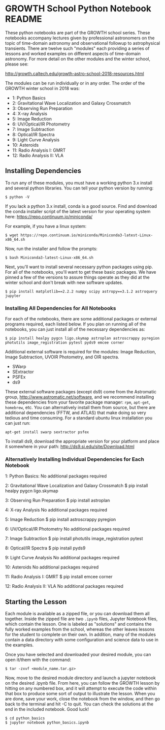 # GROWTH School Python Notebook README

These python notebooks are part of the GROWTH school series.  These notebooks
accompany lectures given by professional astronomers on the topic of 
time-domain astronomy and observational followup to astrophysical transients.
There are twelve such "modules" each providing a series of lessons and
worked examples on different aspects of time-domain astronomy.  For more detail
on the other modules and the winter school, please see:

http://growth.caltech.edu/growth-astro-school-2018-resources.html

The modules can be run individually or in any order.  The order of the GROWTH 
winter school in 2018 was:

* 1:  Python Basics
* 2:  Gravitational Wave Localization and Galaxy Crossmatch
* 3:  Observing Run Preparation
* 4:  X-ray Analysis
* 5:  Image Reduction
* 6:  UV/Optical/IR Photometry
* 7:  Image Subtraction
* 8:  Optical/IR Spectra
* 9:  Light Curve Analysis
* 10: Asteroids
* 11: Radio Analysis I: GMRT
* 12: Radio Analysis II: VLA


## Installing Dependencies

To run any of these modules, you must have a working python 3.x install 
and several python libraries.  You can tell your python version by running:

```
$ python -V
```

If you lack a python 3.x install, conda is a good source.  Find and download
the conda installer script of the latest version for your operating system here: 
https://repo.continuum.io/miniconda/

For example, if you have a linux system:

```
$ wget https://repo.continuum.io/miniconda/Miniconda3-latest-Linux-x86_64.sh
```

Now, run the installer and follow the prompts:

```
$ bash Miniconda3-latest-Linux-x86_64.sh
```

Next, you'll want to install several necessary python packages using pip.  
For all of the notebooks, you'll want to get these basic packages.  We have 
pinned a few of the versions to assure things operate as they did at the winter 
school and don't break with new software updates.

```
$ pip install matplotlib==2.2.2 numpy scipy astropy==3.1.2 astroquery jupyter
```

### Installing All Dependencies for All Notebooks

For each of the notebooks, there are some additional packages or external 
programs required, each listed below.  If you plan on running all of the 
notebooks, you can just install all of the necessary dependencies as:

```
$ pip install healpy pygcn ligo.skymap astroplan astroscrappy pyregion photutils image_registration pytest pyds9 emcee corner
```

Additional external software is required for the modules: 
Image Reduction, Image Subtraction, UVOIR Photometry, and OIR spectra.

* SWarp
* SExtractor
* PSFEx
* ds9

These external software packages (except ds9) come from the Astromatic group,
http://www.astromatic.net/software, and we recommend installing these 
dependencies from your favorite package manager: `rpm`, `apt-get`, `homebrew`, 
etc.  You can alternatively install them from source, but there are additional 
dependencies (FFTW, and ATLAS) that make doing so very tedious and time 
consuming. For a standard ubuntu linux installation you can just run:

```
apt-get install swarp sextractor psfex
```

To install ds9, download the appropriate version for your platform and place
it somewhere in your path: http://ds9.si.edu/site/Download.html

### Alternatively Installing Individual Dependencies for Each Notebook

1:  Python Basics:
No additional packages required

2:  Gravitational Wave Localization and Galaxy Crossmatch
$ pip install healpy pygcn ligo.skymap

3:  Observing Run Preparation
$ pip install astroplan

4:  X-ray Analysis
No additional packages required

5:  Image Reduction
$ pip install astroscrappy pyregion

6:  UV/Optical/IR Photometry
No additional packages required

7:  Image Subtraction
$ pip install photutils image_registration pytest

8:  Optical/IR Spectra
$ pip install pyds9

9:  Light Curve Analysis
No additional packages required

10: Asteroids
No additional packages required

11: Radio Analysis I: GMRT
$ pip install emcee corner

12: Radio Analysis II: VLA
No additional packages required

## Starting the Lesson

Each module is available as a zipped file, or you can download them all 
together.  Inside the zipped file are two `.ipynb` files, Jupyter Notebook
files, which contain the lesson.  One is labeled as "solutions" and contains
the fully worked examples from the school, whereas the other leaves lessons
for the student to complete on their own.  In addition, many of the modules
contain a data directory with some configuration and science data to use
in the examples.

Once you have selected and downloaded your desired module, you can open it/them
with the command:

```
$ tar -zxvf <module_name.tar.gz>
```

Now, move to the desired module directory and launch a jupyter notebook
on the desired .ipynb file.  From here, you can follow the GROWTH lesson 
by hitting <shift-enter> on any numbered box, and it will attempt to execute 
the code within that box to produce some sort of output to illustrate the 
lesson.  When you are done, save your work, close the notebook from the 
window, and then go back to the terminal and hit <ctrl>-C to quit.  You can 
check the solutions at the end in the included notebook.  Good luck!

```
$ cd python_basics
$ jupyter notebook python_basics.ipynb
```
